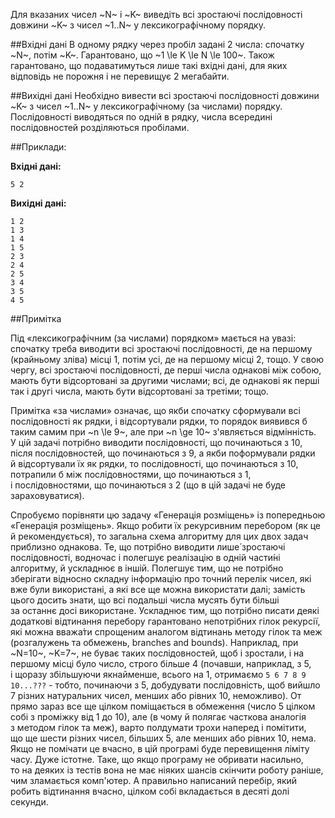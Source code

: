 Для вказаних чисел ~N~ і&nbsp;~K~ виведіть всі зростаючі послідовності довжини ~K~ з&nbsp;чисел ~1..N~ у&nbsp;лексикографічному порядку.

##Вхідні дані
В&nbsp;одному рядку через пробіл задані 2&nbsp;числа: спочатку ~N~, потім ~K~. Гарантовано, що&nbsp;~1 \le K \le N \le 100~. Також гарантовано, що&nbsp;подаватимуться лише такі вхідні дані, для яких відповідь не порожня і&nbsp;не перевищує 2&nbsp;мегабайти.

##Вихідні дані
Необхідно вивести всі зростаючі послідовності довжини ~K~ з&nbsp;чисел ~1..N~ у&nbsp;лексикографічному (за&nbsp;числами) порядку. Послідовності виводяться по&nbsp;одній в&nbsp;рядку, числа всередині послідовностей розділяються пробілами.

##Приклади:

**Вхідні дані:**
```
5 2
```

**Вихідні дані:**
```
1 2
1 3
1 4
1 5
2 3
2 4
2 5
3 4
3 5
4 5
```
##Примітка

Під «лексикографічним (за&nbsp;числами) порядком» мається на&nbsp;увазі: спочатку треба виводити всі зростаючі послідовності, де&nbsp;на першому (крайньому зліва) місці 1, потім усі, де&nbsp;на першому місці 2, тощо. У&nbsp;свою чергу, всі зростаючі послідовності, де&nbsp;перші числа однакові між собою, мають бути відсортовані за&nbsp;другими числами; всі, де&nbsp;однакові як&nbsp;перші так і&nbsp;другі числа, мають бути відсортовані за&nbsp;третіми; тощо.

Примітка «за&nbsp;числами» означає, що&nbsp;якби спочатку сформували всі послідовності як&nbsp;рядки, і&nbsp;відсортували рядки, то порядок виявився&nbsp;б таким самим при ~n \le 9~, але при ~n \ge 10~ з'являється відмінність. У&nbsp;цій задачі потрібно виводити послідовності, що&nbsp;починаються з&nbsp;10, після послідовностей, що&nbsp;починаються з&nbsp;9,&nbsp;а якби поформували рядки й&nbsp;відсортували їх як&nbsp;рядки, то послідовності, що&nbsp;починаються з&nbsp;10, потрапили&nbsp;б між послідовностями, що&nbsp;починаються з&nbsp;1, і&nbsp;послідовностями, що&nbsp;починаються з&nbsp;2 (що&nbsp;в&nbsp;цій задачі не буде зараховуватися).

Спробуємо порівняти цю задачу «Генерація розміщень» із&nbsp;попередньою «Генерація розміщень».
Якщо робити їх рекурсивним перебором (як&nbsp;це й&nbsp;рекомендується), то загальна схема алгоритму для цих двох задач приблизно однакова. Те, що&nbsp;потрібно виводити лише́ зростаючі послідовності, водночас і&nbsp;полегшує реалізацію в&nbsp;одній части́ні  алгоритму, й&nbsp;ускладнює в&nbsp;іншій. Полегшує тим, що&nbsp;не потрібно зберігати відносно складну інформацію про точний перелік чисел, які вже були використані,&nbsp;а які все ще можна використати далі; замість цього досить знати, що&nbsp;всі подальші числа мусять бути більші за&nbsp;останнє досі використане. Ускладнює тим, що&nbsp;потрібно писати деякі додаткові відтинання перебору гарантовано непотрібних гілок рекурсії, які можна вважа́ти спрощеним аналогом відтинань методу гілок та&nbsp;меж (розгалужень та&nbsp;обмежень, branches and bounds). Наприклад, при ~N=10~, ~K=7~, не буває таких послідовностей, щоб і&nbsp;зростали, і&nbsp;на першому місці було число, строго більше 4&nbsp;(почавши, наприклад, з&nbsp;5, і&nbsp;щоразу збільшуючи якнайменше, всього на&nbsp;1, отримаємо `5 6 7 8 9 10...???` - тобто, починаючи з&nbsp;5, добудувати послідовність, щоб вийшло 7&nbsp;різних натуральних чисел, менших або рівних 10, неможливо). От прямо зараз все ще цілком поміщається в&nbsp;обмеження (число 5&nbsp;цілком собі з&nbsp;проміжку від 1&nbsp;до&nbsp;10), але (в&nbsp;чому й&nbsp;полягає часткова аналогія з&nbsp;методом гілок та&nbsp;меж), варто полдумати трохи наперед і&nbsp;помітити, що&nbsp;ще шести різних чисел, більших 5, але менших або рівних 10, нема. Якщо не помічати це вчасно, в&nbsp;цій програмі буде перевищення ліміту часу. Дуже істотне. Таке, що&nbsp;якщо програму не обривати насильно, то&nbsp;на деяких із&nbsp;тестів вона не має ніяких шансів скінчити роботу раніше, чим зламається комп'ютер.&nbsp;А правильно написаний перебір, який робить відтинання вчасно, цілком собі вкладається в&nbsp;десяті долі секунди.

